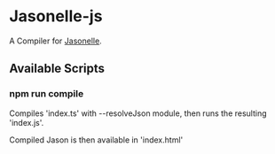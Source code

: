 # Jasonelle-js

A Compiler for [Jasonelle](https://jasonelle.com/#/).

## Available Scripts

### npm run compile

Compiles 'index.ts' with --resolveJson module, then runs the resulting 'index.js'.

Compiled Jason is then available in 'index.html'
